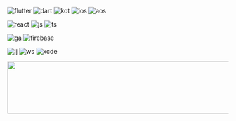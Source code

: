 ![flutter](https://img.shields.io/badge/Flutter-02569B?style=for-the-badge&logo=flutter&logoColor=white)
![dart](https://img.shields.io/badge/Dart-0175C2?style=for-the-badge&logo=dart&logoColor=white)
![kot](https://img.shields.io/badge/Kotlin-0095D5?&style=for-the-badge&logo=kotlin&logoColor=white)
![ios](https://img.shields.io/badge/iOS-000000?style=for-the-badge&logo=ios&logoColor=white)
![aos](https://img.shields.io/badge/Android-3DDC84?style=for-the-badge&logo=android&logoColor=white)

![react](https://img.shields.io/badge/React-20232A?style=for-the-badge&logo=react&logoColor=61DAFB)
![js](https://img.shields.io/badge/JavaScript-F7DF1E?style=for-the-badge&logo=JavaScript&logoColor=white)
![ts](https://img.shields.io/badge/TypeScript-007ACC?style=for-the-badge&logo=typescript&logoColor=white)

![ga](https://img.shields.io/badge/Google%20Analytics-E37400?style=for-the-badge&logo=google%20analytics&logoColor=white)
![firebase](https://img.shields.io/badge/Firebase-039BE5?style=for-the-badge&logo=Firebase&logoColor=white)

![ij](https://img.shields.io/badge/IntelliJ_IDEA-000000.svg?style=for-the-badge&logo=intellij-idea&logoColor=white)
![ws](https://img.shields.io/badge/WebStorm-000000?style=for-the-badge&logo=WebStorm&logoColor=white)
![xcde](https://img.shields.io/badge/Xcode-007ACC?style=for-the-badge&logo=Xcode&logoColor=white)


<a href="https://www.gitanimals.org/en_US?utm_medium=image&utm_source=7apislaz&utm_content=line">
  <img
    src="https://render.gitanimals.org/lines/7apislaz?pet-id=698460805135693409"
    width="600"
    height="120"
  />
</a>
  

<!-- <a href="https://github.com/devxb/gitanimals"> <img src="https://render.gitanimals.org/farms/{7apislaz}" width="100%"/> </a>

**7apislaz/7apislaz** is a ✨ _special_ ✨ repository because its `README.md` (this file) appears on your GitHub profile.

Here are some ideas to get you started:

- 🔭 I’m currently working on ...
- 🌱 I’m currently learning ...
- 👯 I’m looking to collaborate on ...
- 🤔 I’m looking for help with ...
- 💬 Ask me about ...
- 📫 How to reach me: ...
- 😄 Pronouns: ...
- ⚡ Fun fact: ...
-->
